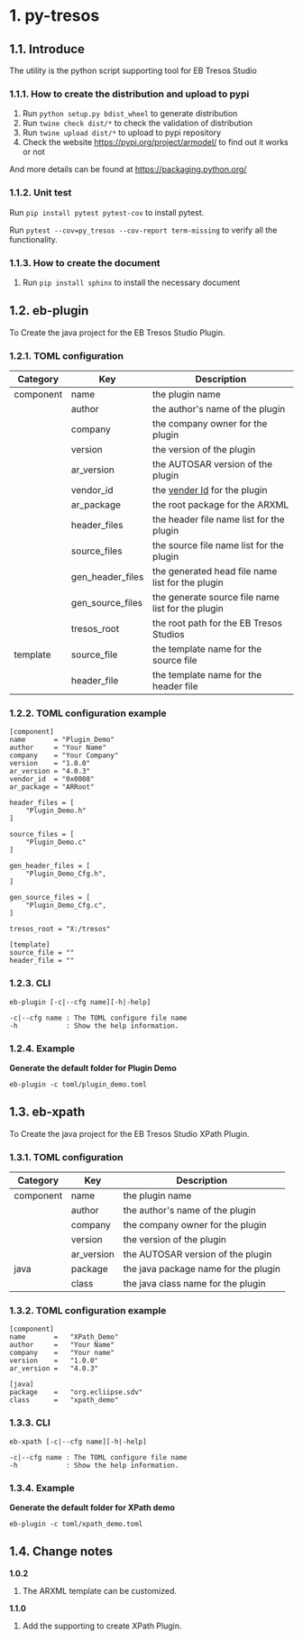 # 1. py-tresos

## 1.1. Introduce

The utility is the python script supporting tool for EB Tresos Studio

### 1.1.1. How to create the distribution and upload to pypi
1. Run `python setup.py bdist_wheel` to generate distribution
2. Run `twine check dist/*` to check the validation of distribution
3. Run `twine upload dist/*` to upload to pypi repository
4. Check the website https://pypi.org/project/armodel/ to find out it works or not

And more details can be found at https://packaging.python.org/  

### 1.1.2. Unit test

Run `pip install pytest pytest-cov` to install pytest.

Run `pytest --cov=py_tresos --cov-report term-missing` to verify all the functionality.

### 1.1.3. How to create the document

1. Run `pip install sphinx` to install the necessary document

## 1.2. eb-plugin

To Create the java project for the EB Tresos Studio Plugin.

### 1.2.1. TOML configuration

| Category  | Key              | Description                                                             |
| --------- | ---------------- | ----------------------------------------------------------------------- |
| component | name             | the plugin name                                                         |
|           | author           | the author's name of the plugin                                         |
|           | company          | the company owner for the plugin                                        |
|           | version          | the version of the plugin                                               |
|           | ar_version       | the AUTOSAR version of the plugin                                       |
|           | vendor_id        | the [vender Id](https://www.autosar.org/about/vendorid/) for the plugin |
|           | ar_package       | the root package for the ARXML                                          |
|           | header_files     | the header file name list for the plugin                                |
|           | source_files     | the source file name list for the plugin                                |
|           | gen_header_files | the generated head file name list for the plugin                        |
|           | gen_source_files | the generate source file name list for the plugin                       |
|           | tresos_root      | the root path for the EB Tresos Studios                                 |
| template  | source_file      | the template name for the source file                                   |
|           | header_file      | the template name for the header file                                   |

### 1.2.2. TOML configuration example

```
[component]
name       = "Plugin_Demo"
author     = "Your Name"
company    = "Your Company"
version    = "1.0.0"
ar_version = "4.0.3"
vendor_id  = "0x0008"
ar_package = "ARRoot"

header_files = [
    "Plugin_Demo.h"
]

source_files = [
    "Plugin_Demo.c"
]

gen_header_files = [
    "Plugin_Demo_Cfg.h",
]

gen_source_files = [
    "Plugin_Demo_Cfg.c",
]

tresos_root = "X:/tresos"

[template]
source_file = ""
header_file = ""
``` 

### 1.2.3. CLI

`eb-plugin [-c|--cfg name][-h|-help]`

```
-c|--cfg name : The TOML configure file name
-h            : Show the help information.
```

### 1.2.4. Example

**Generate the default folder for Plugin Demo**

```
eb-plugin -c toml/plugin_demo.toml
```

## 1.3. eb-xpath

To Create the java project for the EB Tresos Studio XPath Plugin.

### 1.3.1. TOML configuration

| Category  | Key        | Description                          |
| --------- | ---------- | ------------------------------------ |
| component | name       | the plugin name                      |
|           | author     | the author's name of the plugin      |
|           | company    | the company owner for the plugin     |
|           | version    | the version of the plugin            |
|           | ar_version | the AUTOSAR version of the plugin    |
| java      | package    | the java package name for the plugin |
|           | class      | the java class name for the plugin   |

### 1.3.2. TOML configuration example

```
[component]
name       =   "XPath_Demo"
author     =   "Your Name"
company    =   "Your name"
version    =   "1.0.0"
ar_version =   "4.0.3"

[java]
package    =   "org.ecliipse.sdv"
class      =   "xpath_demo"
``` 

### 1.3.3. CLI

`eb-xpath [-c|--cfg name][-h|-help]`

```
-c|--cfg name : The TOML configure file name
-h            : Show the help information.
```

### 1.3.4. Example

**Generate the default folder for XPath demo**

```
eb-plugin -c toml/xpath_demo.toml
```

## 1.4. Change notes

**1.0.2**

1. The ARXML template can be customized.

**1.1.0**

1. Add the supporting to create XPath Plugin.

